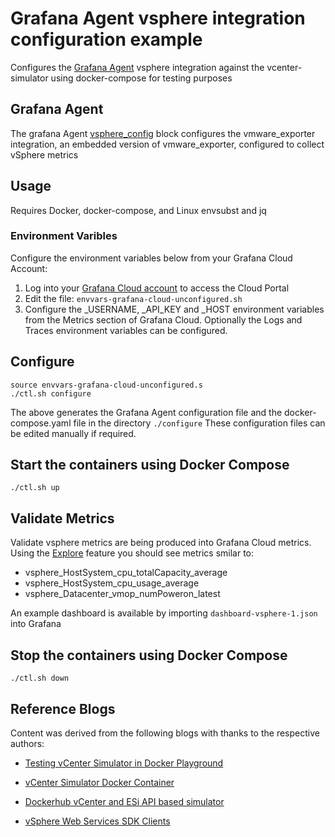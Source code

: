 # Grafana Agent vsphere integration configuration example

Configures the [Grafana Agent](https://grafana.com/docs/agent/latest/set-up/) vsphere integration against the vcenter-simulator using docker-compose for testing purposes

## Grafana Agent
The grafana Agent [vsphere_config](https://grafana.com/docs/agent/latest/configuration/integrations/integrations-next/vsphere-config/) block configures the vmware_exporter integration, an embedded version of vmware_exporter, configured to collect vSphere metrics

## Usage

Requires Docker, docker-compose, and Linux envsubst and jq
 
### Environment Varibles
Configure the environment variables below from your Grafana Cloud Account:

1. Log into your [Grafana Cloud account](https://grafana.com/auth/sign-in) to access the Cloud Portal
2. Edit the file: ```envvars-grafana-cloud-unconfigured.sh```
3. Configure the _USERNAME, _API_KEY and _HOST environment variables from the Metrics section of Grafana Cloud. Optionally the Logs and Traces environment variables can be configured.

## Configure
```
source envvars-grafana-cloud-unconfigured.s
./ctl.sh configure
```
The above generates the Grafana Agent configuration file and the docker-compose.yaml file in the directory ```./configure``` These configuration files can be edited manually if required.

## Start the containers using Docker Compose
```
./ctl.sh up
```
## Validate Metrics
Validate vsphere metrics are being produced into Grafana Cloud metrics. Using the [Explore](https://grafana.com/docs/grafana/latest/explore/) feature you should see metrics smilar to:
*   vsphere_HostSystem_cpu_totalCapacity_average
*   vsphere_HostSystem_cpu_usage_average
*   vsphere_Datacenter_vmop_numPoweron_latest

An example dashboard is available by importing ```dashboard-vsphere-1.json``` into Grafana

## Stop the containers using Docker Compose
```
./ctl.sh down
```

## Reference Blogs
Content was derived from the following blogs with thanks to the respective authors:

* [Testing vCenter Simulator in Docker Playground](https://vcloudvision.com/2019/01/02/testing-vcenter-simulator-in-docker-playground)

* [vCenter Simulator Docker Container](https://brianbunke.com/blog/2018/12/31/vcenter-simulator-ci/)

* [Dockerhub vCenter and ESi API based simulator](https://hub.docker.com/r/nimmis/vcsim)

* [vSphere Web Services SDK Clients](https://docs.vmware.com/en/VMware-Cloud-on-AWS/services/vmc-aws-performance/GUID-02CB4E53-2039-4ED7-BAB0-CFE30FB1C6F0.html)